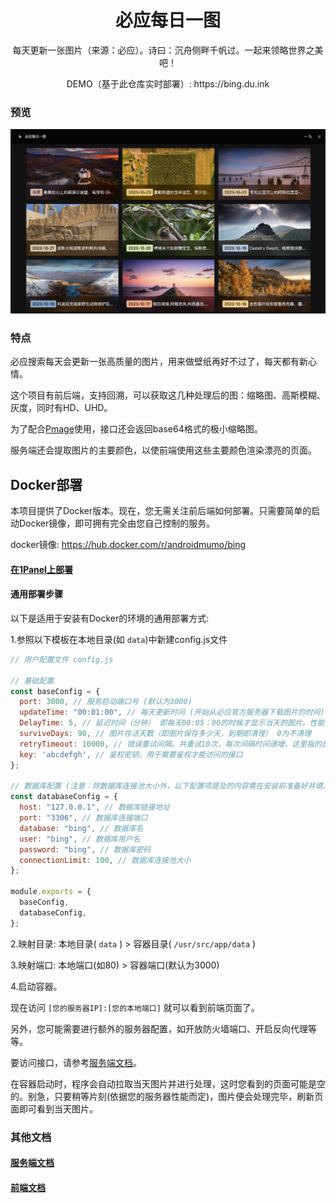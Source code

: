 <div align="center">
  <h1>必应每日一图</h1>
  <p>每天更新一张图片（来源：必应）。诗曰：沉舟侧畔千帆过。一起来领略世界之美吧！</p>
  <p>DEMO（基于此仓库实时部署）: https://bing.du.ink</p>
</div>


### 预览

![image](doc/image.png)



### 特点

必应搜索每天会更新一张高质量的图片，用来做壁纸再好不过了，每天都有新心情。

这个项目有前后端，支持回溯，可以获取这几种处理后的图：缩略图、高斯模糊、灰度，同时有HD、UHD。

为了配合[Pmage](https://github.com/androidmumo/pmage)使用，接口还会返回base64格式的极小缩略图。

服务端还会提取图片的主要颜色，以使前端使用这些主要颜色渲染漂亮的页面。



## Docker部署

本项目提供了Docker版本。现在，您无需关注前后端如何部署。只需要简单的启动Docker镜像，即可拥有完全由您自己控制的服务。

docker镜像: https://hub.docker.com/r/androidmumo/bing



#### [在1Panel上部署](./doc/deploy.md)



#### 通用部署步骤

以下是适用于安装有Docker的环境的通用部署方式:

1.参照以下模板在本地目录(如 `data`)中新建config.js文件

```javascript
// 用户配置文件 config.js

// 基础配置
const baseConfig = {
  port: 3000, // 服务启动端口号 (默认为3000)
  updateTime: "00:01:00", // 每天更新时间 (开始从必应官方服务器下载图片的时间)
  DelayTime: 5, // 延迟时间（分钟） 即每天00:05：00的时候才显示当天的图片。性能较差的实例应适当调大此值 (仅针对'/api/getImage'接口)
  surviveDays: 90, // 图片存活天数（即图片保存多少天，到期即清理） 0为不清理
  retryTimeout: 10000, // 错误重试间隔。共重试10次，每次间隔时间递增，这里指的是首次间隔时间 (单位:ms)
  key: 'abcdefgh', // 鉴权密钥。用于需要鉴权才能访问的接口
};

// 数据库配置 (注意：除数据库连接池大小外，以下配置项提及的内容需在安装前准备好并填入)
const databaseConfig = {
  host: "127.0.0.1", // 数据库链接地址
  port: "3306", // 数据库连接端口
  database: "bing", // 数据库名
  user: "bing", // 数据库用户名
  password: "bing", // 数据库密码
  connectionLimit: 100, // 数据库连接池大小
};

module.exports = {
  baseConfig,
  databaseConfig,
};

```

2.映射目录: 本地目录( `data` ) > 容器目录( `/usr/src/app/data` )

3.映射端口: 本地端口(如80) > 容器端口(默认为3000)

4.启动容器。



现在访问 `[您的服务器IP]:[您的本地端口]` 就可以看到前端页面了。

另外，您可能需要进行额外的服务器配置，如开放防火墙端口、开启反向代理等等。

要访问接口，请参考[服务端文档](./server/README.md)。

在容器启动时，程序会自动拉取当天图片并进行处理，这时您看到的页面可能是空的。别急，只要稍等片刻(依据您的服务器性能而定)，图片便会处理完毕，刷新页面即可看到当天图片。



### 其他文档

#### [服务端文档](./server/README.md)

#### [前端文档](./client/README.md)

